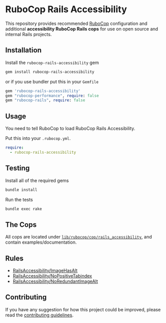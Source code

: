 # RuboCop Rails Accessibility

This repository provides recommended [RuboCop](https://github.com/rubocop/rubocop) configuration and additional **accessibility RuboCop Rails cops** for use on open source and internal Rails projects.

## Installation

Install the `rubocop-rails-accessibility` gem

```sh
gem install rubocop-rails-accessibility
```

or if you use bundler put this in your `Gemfile`

```ruby
gem 'rubocop-rails-accessibility'
gem "rubocop-performance", require: false
gem "rubocop-rails", require: false
```

## Usage

You need to tell RuboCop to load RuboCop Rails Accessibility.

Put this into your `.rubocop.yml`.

``` yaml
require:
  - rubocop-rails-accessibility
```

## Testing

Install all of the required gems

```sh
bundle install
```

Run the tests

```sh
bundle exec rake
```

## The Cops

All cops are located under
[`lib/rubocop/cop/rails_accessibility`](lib/rubocop/cop/rails_accessibility), and contain
examples/documentation.

## Rules

- [RailsAccessibility/ImageHasAlt](guides/image-has-alt.md)
- [RailsAccessibility/NoPositiveTabindex](guides/no-positive-tabindex.md)
- [RailsAccessibility/NoRedundantImageAlt](guides/no-redundant-image-alt.md)

## Contributing

If you have any suggestion for how this project could be improved, please read the [contributing guidelines](https://github.com/github/rubocop-rails-accessibility/blob/main/CONTRIBUTING.md).
